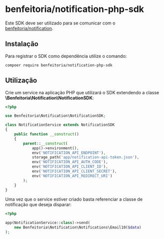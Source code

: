 # benfeitoria/notification-php-sdk

Este SDK deve ser utilizado para se comunicar com o
[benfeitoria/notification](https://github.com/benfeitoria/notification).

## Instalação

Para registrar o SDK como dependência utilize o comando:

```
compoer require benfeitoria/notification-php-sdk
```

## Utilização

Crie um service na aplicação PHP que utilizará o SDK extendendo a classe **\Benfeitoria\Notification\NotificationSDK**:

```php
<?php

use Benfeitoria\Notification\NotificationSDK;

class NotificationService extends NotificationSDK
{
    public function __construct()
    {
        parent::__construct(
            app()->environment(),
            env('NOTIFICATION_API_ENDPOINT'),
            storage_path('app/notification-api-token.json'),
            env('NOTIFICATION_API_AUTH_CODE'),
            env('NOTIFICATION_API_CLIENT_ID'),
            env('NOTIFICATION_API_CLIENT_SECRET'),
            env('NOTIFICATION_API_REDIRECT_URI')
        );
    }
}

```

Uma vez que o service estiver criado basta referenciar a classe de notificação que deseja disparar:

```php
<?php

app(NotificationService::class)->send(
    new Benfeitoria\Notification\Notifications\Email10($data)
);
```